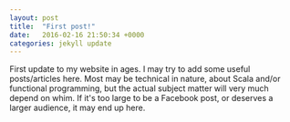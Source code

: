 ```yaml
---
layout: post
title:  "First post!"
date:   2016-02-16 21:50:34 +0000
categories: jekyll update
---
```

First update to my website in ages. I may try to add some useful posts/articles here. Most may be technical in nature, about Scala
and/or functional programming, but the actual subject matter will very much depend on whim. If it's too large to be a Facebook
post, or deserves a larger audience, it may end up here.
